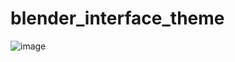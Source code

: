 # blender_interface_theme

![image](https://user-images.githubusercontent.com/1472884/178363094-860b74cf-6a3c-474b-843e-b28e9b1b5ac4.png)
